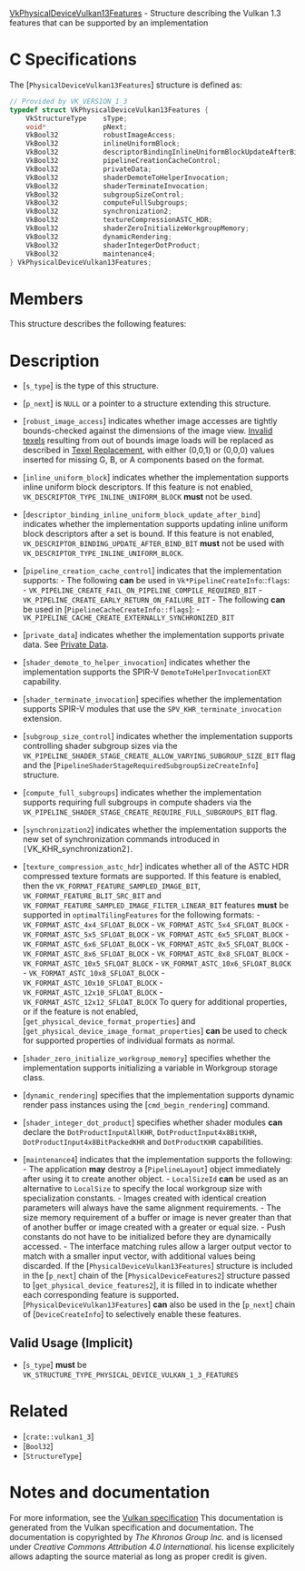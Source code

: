 [VkPhysicalDeviceVulkan13Features](https://www.khronos.org/registry/vulkan/specs/1.3-extensions/man/html/VkPhysicalDeviceVulkan13Features.html) - Structure describing the Vulkan 1.3 features that can be supported by an implementation

# C Specifications
The [`PhysicalDeviceVulkan13Features`] structure is defined as:
```c
// Provided by VK_VERSION_1_3
typedef struct VkPhysicalDeviceVulkan13Features {
    VkStructureType    sType;
    void*              pNext;
    VkBool32           robustImageAccess;
    VkBool32           inlineUniformBlock;
    VkBool32           descriptorBindingInlineUniformBlockUpdateAfterBind;
    VkBool32           pipelineCreationCacheControl;
    VkBool32           privateData;
    VkBool32           shaderDemoteToHelperInvocation;
    VkBool32           shaderTerminateInvocation;
    VkBool32           subgroupSizeControl;
    VkBool32           computeFullSubgroups;
    VkBool32           synchronization2;
    VkBool32           textureCompressionASTC_HDR;
    VkBool32           shaderZeroInitializeWorkgroupMemory;
    VkBool32           dynamicRendering;
    VkBool32           shaderIntegerDotProduct;
    VkBool32           maintenance4;
} VkPhysicalDeviceVulkan13Features;
```

# Members
This structure describes the following features:

# Description
- [`s_type`] is the type of this structure.
- [`p_next`] is `NULL` or a pointer to a structure extending this structure.

- [`robust_image_access`] indicates whether image accesses are tightly bounds-checked against the dimensions of the image view. [Invalid texels]() resulting from out of bounds image loads will be replaced as described in [Texel Replacement](), with either (0,0,1) or (0,0,0) values inserted for missing G, B, or A components based on the format.
- [`inline_uniform_block`] indicates whether the implementation supports inline uniform block descriptors. If this feature is not enabled, `VK_DESCRIPTOR_TYPE_INLINE_UNIFORM_BLOCK` **must**  not be used.
- [`descriptor_binding_inline_uniform_block_update_after_bind`] indicates whether the implementation supports updating inline uniform block descriptors after a set is bound. If this feature is not enabled, `VK_DESCRIPTOR_BINDING_UPDATE_AFTER_BIND_BIT` **must**  not be used with `VK_DESCRIPTOR_TYPE_INLINE_UNIFORM_BLOCK`.
- [`pipeline_creation_cache_control`] indicates that the implementation supports:  - The following  **can**  be used in `Vk*PipelineCreateInfo`::`flags`:   - `VK_PIPELINE_CREATE_FAIL_ON_PIPELINE_COMPILE_REQUIRED_BIT`   - `VK_PIPELINE_CREATE_EARLY_RETURN_ON_FAILURE_BIT`   - The following  **can**  be used in [`PipelineCacheCreateInfo::flags`]:   - `VK_PIPELINE_CACHE_CREATE_EXTERNALLY_SYNCHRONIZED_BIT`  
- [`private_data`] indicates whether the implementation supports private data. See [Private Data]().
- [`shader_demote_to_helper_invocation`] indicates whether the implementation supports the SPIR-V `DemoteToHelperInvocationEXT` capability.
- [`shader_terminate_invocation`] specifies whether the implementation supports SPIR-V modules that use the `SPV_KHR_terminate_invocation` extension.
- [`subgroup_size_control`] indicates whether the implementation supports controlling shader subgroup sizes via the `VK_PIPELINE_SHADER_STAGE_CREATE_ALLOW_VARYING_SUBGROUP_SIZE_BIT` flag and the [`PipelineShaderStageRequiredSubgroupSizeCreateInfo`] structure.
- [`compute_full_subgroups`] indicates whether the implementation supports requiring full subgroups in compute shaders via the `VK_PIPELINE_SHADER_STAGE_CREATE_REQUIRE_FULL_SUBGROUPS_BIT` flag.
- [`synchronization2`] indicates whether the implementation supports the new set of synchronization commands introduced in `[`VK_KHR_synchronization2`]`.
- [`texture_compression_astc_hdr`] indicates whether all of the ASTC HDR compressed texture formats are supported. If this feature is enabled, then the `VK_FORMAT_FEATURE_SAMPLED_IMAGE_BIT`, `VK_FORMAT_FEATURE_BLIT_SRC_BIT` and `VK_FORMAT_FEATURE_SAMPLED_IMAGE_FILTER_LINEAR_BIT` features  **must**  be supported in `optimalTilingFeatures` for the following formats:  - `VK_FORMAT_ASTC_4x4_SFLOAT_BLOCK`  - `VK_FORMAT_ASTC_5x4_SFLOAT_BLOCK`  - `VK_FORMAT_ASTC_5x5_SFLOAT_BLOCK`  - `VK_FORMAT_ASTC_6x5_SFLOAT_BLOCK`  - `VK_FORMAT_ASTC_6x6_SFLOAT_BLOCK`  - `VK_FORMAT_ASTC_8x5_SFLOAT_BLOCK`  - `VK_FORMAT_ASTC_8x6_SFLOAT_BLOCK`  - `VK_FORMAT_ASTC_8x8_SFLOAT_BLOCK`  - `VK_FORMAT_ASTC_10x5_SFLOAT_BLOCK`  - `VK_FORMAT_ASTC_10x6_SFLOAT_BLOCK`  - `VK_FORMAT_ASTC_10x8_SFLOAT_BLOCK`  - `VK_FORMAT_ASTC_10x10_SFLOAT_BLOCK`  - `VK_FORMAT_ASTC_12x10_SFLOAT_BLOCK`  - `VK_FORMAT_ASTC_12x12_SFLOAT_BLOCK` To query for additional properties, or if the feature is not enabled, [`get_physical_device_format_properties`] and [`get_physical_device_image_format_properties`] **can**  be used to check for supported properties of individual formats as normal.
- [`shader_zero_initialize_workgroup_memory`] specifies whether the implementation supports initializing a variable in Workgroup storage class.
- [`dynamic_rendering`] specifies that the implementation supports dynamic render pass instances using the [`cmd_begin_rendering`] command.
- [`shader_integer_dot_product`] specifies whether shader modules  **can**  declare the `DotProductInputAllKHR`, `DotProductInput4x8BitKHR`, `DotProductInput4x8BitPackedKHR` and `DotProductKHR` capabilities.
- [`maintenance4`] indicates that the implementation supports the following:  - The application  **may**  destroy a [`PipelineLayout`] object immediately after using it to create another object.  - `LocalSizeId` **can**  be used as an alternative to `LocalSize` to specify the local workgroup size with specialization constants.  - Images created with identical creation parameters will always have the same alignment requirements.  - The size memory requirement of a buffer or image is never greater than that of another buffer or image created with a greater or equal size.  - Push constants do not have to be initialized before they are dynamically accessed.  - The interface matching rules allow a larger output vector to match with a smaller input vector, with additional values being discarded. 
If the [`PhysicalDeviceVulkan13Features`] structure is included in the [`p_next`] chain of the
[`PhysicalDeviceFeatures2`] structure passed to
[`get_physical_device_features2`], it is filled in to indicate whether each
corresponding feature is supported.
[`PhysicalDeviceVulkan13Features`] **can**  also be used in the [`p_next`] chain of
[`DeviceCreateInfo`] to selectively enable these features.
## Valid Usage (Implicit)
-  [`s_type`] **must**  be `VK_STRUCTURE_TYPE_PHYSICAL_DEVICE_VULKAN_1_3_FEATURES`

# Related
- [`crate::vulkan1_3`]
- [`Bool32`]
- [`StructureType`]

# Notes and documentation
For more information, see the [Vulkan specification](https://www.khronos.org/registry/vulkan/specs/1.3-extensions/html/vkspec.html)
This documentation is generated from the Vulkan specification and documentation.
The documentation is copyrighted by *The Khronos Group Inc.* and is licensed under *Creative Commons Attribution 4.0 International*.
his license explicitely allows adapting the source material as long as proper credit is given.
        